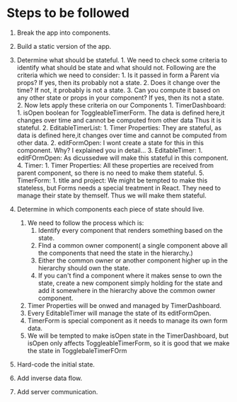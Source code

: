 # Steps to be followed
1. Break the app into components.
   
2. Build a static version of the app. 
   
3. Determine what should be stateful.
        1. We need to check some criteria to identify what should be state and what should not. Following are the criteria which we need to consider:
           1.  Is it passed in form a Parent via props? If yes, then its probably not a state.
           2.  Does it change over the time? If not, it probably is not a state.
           3.  Can you compute it based on any other state or props in your component? If yes, then its not a state.
        2. Now lets apply these criteria on our Components
           1. TimerDashboard:
              1. isOpen boolean for ToggleableTimerForm. The data is defined here,it changes over time and cannot be computed from other data Thus it is stateful.
           2. EditableTimerList:
              1. Timer Properties: They are stateful, as data is defined here,it changes over time and cannot be computed from other data.
              2. editFormOpen: I wont create a state for this in this component. Why? I explained you in detail...
           3. EditableTimer:
              1. editFOrmOpen: As dicussedwe will make this stateful in this component.
           4. Timer:
              1. Timer Properties: All these properties are received from parent component, so there is no need to make them stateful.
           5. TimerForm:
              1. title and project: We might be tempted to make this stateless, but Forms needs a special treatment in React. They need to manage their state by themself. Thus we will make them stateful.
   
4. Determine in which components each piece of state should live.
   1. We need to follow the process which is:   
      1. Identify every component that renders something based on the state.
      2. FInd a common owner component( a single component above all the components that need the state in the hierarchy.)
      3. Either the common owner or another component higher up in the hierarchy should own the state.
      4. If you can't find a component where it makes sense to own the state, create a new component simply holding for the state and add it somewhere in the hierarchy above the common owner component.
   2. Timer Properties will be onwed and managed by TimerDashboard.
   3. Every EditableTimer will manage the state of its editFormOpen.
   4. TimerForm is special component as it needs to manage its own form data.
   5. We will be tempted to make isOpen state in the TimerDashboard, but isOpen only affects ToggleableTimerForm, so it is good that we make the state in TogglebaleTimerFOrm
   
5. Hard-code the initial state.
   
6. Add inverse data flow.
   
7. Add server communication.